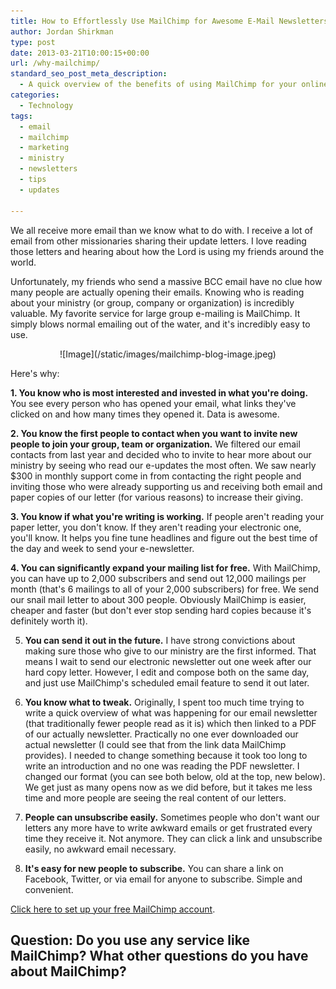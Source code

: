 ```yaml
---
title: How to Effortlessly Use MailChimp for Awesome E-Mail Newsletters
author: Jordan Shirkman
type: post
date: 2013-03-21T10:00:15+00:00
url: /why-mailchimp/
standard_seo_post_meta_description:
  - A quick overview of the benefits of using MailChimp for your online newsletter needs.
categories:
  - Technology
tags:
  - email
  - mailchimp
  - marketing
  - ministry
  - newsletters
  - tips
  - updates

---
```

<!--?xml version="1.0" encoding="UTF-8" standalone="no"?-->

We all receive more email than we know what to do with. I receive a lot of email from other missionaries sharing their update letters. I love reading those letters and hearing about how the Lord is using my friends around the world.

Unfortunately, my friends who send a massive BCC email have no clue how many people are actually opening their emails. Knowing who is reading about your ministry (or group, company or organization) is incredibly valuable. My favorite service for large group e-mailing is MailChimp. It simply blows normal emailing out of the water, and it's incredibly easy to use.

<p style="text-align: center;">
  ![Image](/static/images/mailchimp-blog-image.jpeg)
</p>

Here's why:  
<!--more-->

  
**1. You know who is most interested and invested in what you're doing.** You see every person who has opened your email, what links they've clicked on and how many times they opened it. Data is awesome.

**2. You know the first people to contact when you want to invite new people to join your group, team or organization.** We filtered our email contacts from last year and decided who to invite to hear more about our ministry by seeing who read our e-updates the most often. We saw nearly $300 in monthly support come in from contacting the right people and inviting those who were already supporting us and receiving both email and paper copies of our letter (for various reasons) to increase their giving.

**3. You know if what you're writing is working.** If people aren't reading your paper letter, you don't know. If they aren't reading your electronic one, you'll know. It helps you fine tune headlines and figure out the best time of the day and week to send your e-newsletter.

**4. You can significantly expand your mailing list for free.** With MailChimp, you can have up to 2,000 subscribers and send out 12,000 mailings per month (that's 6 mailings to all of your 2,000 subscribers) for free. We send our snail mail letter to about 300 people. Obviously MailChimp is easier, cheaper and faster (but don't ever stop sending hard copies because it's definitely worth it).

5. **You can send it out in the future.** I have strong convictions about making sure those who give to our ministry are the first informed. That means I wait to send our electronic newsletter out one week after our hard copy letter. However, I edit and compose both on the same day, and just use MailChimp's scheduled email feature to send it out later.

6. **You know what to tweak.** Originally, I spent too much time trying to write a quick overview of what was happening for our email newsletter (that traditionally fewer people read as it is) which then linked to a PDF of our actually newsletter. Practically no one ever downloaded our actual newsletter (I could see that from the link data MailChimp provides). I needed to change something because it took too long to write an introduction and no one was reading the PDF newsletter. I changed our format (you can see both below, old at the top, new below). We get just as many opens now as we did before, but it takes me less time and more people are seeing the real content of our letters.

7. **People can unsubscribe easily.** Sometimes people who don't want our letters any more have to write awkward emails or get frustrated every time they receive it. Not anymore. They can click a link and unsubscribe easily, no awkward email necessary.

8. **It's easy for new people to subscribe.** You can share a link on Facebook, Twitter, or via email for anyone to subscribe. Simple and convenient.

[Click here to set up your free MailChimp account](http://eepurl.com/v6Uk5).

## Question: Do you use any service like MailChimp? What other questions do you have about MailChimp?
